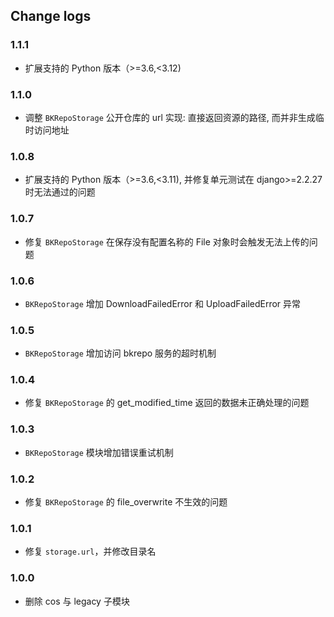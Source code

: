 ## Change logs
### 1.1.1
- 扩展支持的 Python 版本（>=3.6,<3.12)

### 1.1.0
- 调整 `BKRepoStorage` 公开仓库的 url 实现: 直接返回资源的路径, 而并非生成临时访问地址

### 1.0.8
- 扩展支持的 Python 版本（>=3.6,<3.11), 并修复单元测试在 django>=2.2.27 时无法通过的问题

### 1.0.7
- 修复 `BKRepoStorage` 在保存没有配置名称的 File 对象时会触发无法上传的问题

### 1.0.6
- `BKRepoStorage` 增加 DownloadFailedError 和 UploadFailedError 异常

### 1.0.5

- `BKRepoStorage` 增加访问 bkrepo 服务的超时机制

### 1.0.4

- 修复 `BKRepoStorage` 的 get_modified_time 返回的数据未正确处理的问题

### 1.0.3

- `BKRepoStorage` 模块增加错误重试机制

### 1.0.2

- 修复 `BKRepoStorage` 的 file_overwrite 不生效的问题

### 1.0.1

- 修复 `storage.url`，并修改目录名

### 1.0.0

- 删除 cos 与 legacy 子模块
